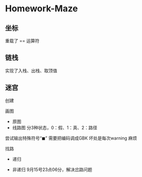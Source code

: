 # Homework-Maze

## 坐标
重载了 == 运算符

## 链栈
实现了入栈、出栈、取顶值

## 迷宫
创建

画图
- 原图
- 线路图
分3种状态，0：假、1：真、2：路径

尝试输出特殊符号“◼”
需要把编码调成GBK
坏处是每次warning
麻烦

找路
- 递归


- 非递归
9月15号23点06分，解决岔路问题

